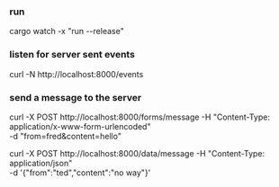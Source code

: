 ### run

cargo watch -x "run --release"

### listen for server sent events

curl -N http://localhost:8000/events

### send a message to the server

curl -X POST http://localhost:8000/forms/message -H "Content-Type: application/x-www-form-urlencoded" \
-d "from=fred&content=hello"

curl -X POST http://localhost:8000/data/message -H "Content-Type: application/json" \
-d '{"from":"ted","content":"no way"}'
